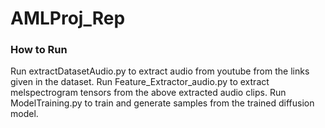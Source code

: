 # AMLProj_Rep

### How to Run
  Run extractDatasetAudio.py to extract audio from youtube from the links given in the dataset.
  Run Feature_Extractor_audio.py to extract melspectrogram tensors from the above extracted audio clips.
  Run ModelTraining.py to train and generate samples from the trained diffusion model.
